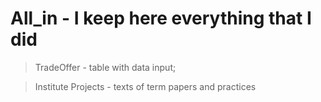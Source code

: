 # All_in - I keep here everything that I did

>TradeOffer - table with data input;

>Institute Projects - texts of term papers and practices
